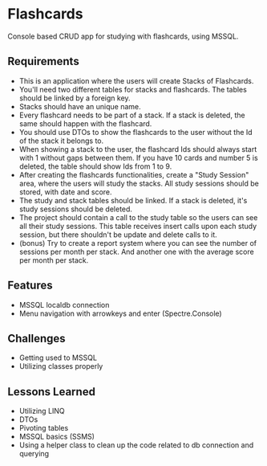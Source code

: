 
# Flashcards

Console based CRUD app for studying with flashcards, using MSSQL.

## Requirements

- This is an application where the users will create Stacks of Flashcards. 
- You'll need two different tables for stacks and flashcards. The tables should be linked by a foreign key.
- Stacks should have an unique name.
- Every flashcard needs to be part of a stack. If a stack is deleted, the same should happen with the flashcard.
- You should use DTOs to show the flashcards to the user without the Id of the stack it belongs to.
- When showing a stack to the user, the flashcard Ids should always start with 1 without gaps between them. If you have 10 cards and number 5 is deleted, the table should show Ids from 1 to 9.
- After creating the flashcards functionalities, create a "Study Session" area, where the users will study the stacks. All study sessions should be stored, with date and score.
- The study and stack tables should be linked. If a stack is deleted, it's study sessions should be deleted.
- The project should contain a call to the study table so the users can see all their study sessions. This table receives insert calls upon each study session, but there shouldn't be update and delete calls to it.
- (bonus) Try to create a report system where you can see the number of sessions per month per stack. And another one with the average score per month per stack.



## Features

- MSSQL localdb connection
- Menu navigation with arrowkeys and enter (Spectre.Console)

## Challenges

- Getting used to MSSQL
- Utilizing classes properly


## Lessons Learned

- Utilizing LINQ
- DTOs
- Pivoting tables
- MSSQL basics (SSMS)
- Using a helper class to clean up the code related to db connection and querying

